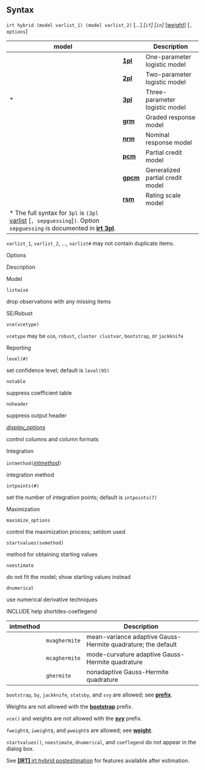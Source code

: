 ## Syntax

`irt hybrid (model varlist_1) (model varlist_2)` \[...\]
_\[`if`\] \[`in`\]_
\[[<var class="command">weight</var><strong></strong>](irt%20hybrid##weight)\]
\[`, options`\]

| model                                                                                                                                                                                                                                                                              |                                                                                             | Description                      |
|------------------------------------------------------------------------------------------------------------------------------------------------------------------------------------------------------------------------------------------------------------------------------------|---------------------------------------------------------------------------------------------|----------------------------------|
|                                                                                                                                                                                                                                                                                    | [<strong>1pl</strong>](http://www.stata.com/help.cgi?irt%201pl)  | One-parameter logistic model     |
|                                                                                                                                                                                                                                                                                    | [<strong>2pl</strong>](http://www.stata.com/help.cgi?irt%202pl)  | Two-parameter logistic model     |
| \*                                                                                                                                                                                                                                                                                 | [<strong>3pl</strong>](http://www.stata.com/help.cgi?irt%203pl)  | Three-parameter logistic model   |
|                                                                                                                                                                                                                                                                                    | [<strong>grm</strong>](http://www.stata.com/help.cgi?irt%20grm)  | Graded response model            |
|                                                                                                                                                                                                                                                                                    | [<strong>nrm</strong>](http://www.stata.com/help.cgi?irt%20nrm)  | Nominal response model           |
|                                                                                                                                                                                                                                                                                    | [<strong>pcm</strong>](http://www.stata.com/help.cgi?irt%20pcm)  | Partial credit model             |
|                                                                                                                                                                                                                                                                                    | [<strong>gpcm</strong>](http://www.stata.com/help.cgi?irt%20pcm) | Generalized partial credit model |
|                                                                                                                                                                                                                                                                                    | [<strong>rsm</strong>](http://www.stata.com/help.cgi?irt%20rsm)  | Rating scale model               |
| \* The full syntax for `3pl` is `(3pl` [varlist](http://www.stata.com/help.cgi?varlist) \[`, sepguessing`\]`)`. Option `sepguessing` is documented in [<strong>irt 3pl</strong>](http://www.stata.com/help.cgi?irt%203pl). |                                                                                             |                                  |

`varlist_1`, `varlist_2`, ..., `varlist#` may not contain duplicate
items.

Options

Description

Model

`listwise`

drop observations with any missing items

SE/Robust

`vce(vcetype)`

`vcetype` may be `oim`, `robust`, `cluster clustvar`, `bootstrap`, or
`jackknife`

Reporting

`level(#)`

set confidence level; default is `level(95)`

`notable`

suppress coefficient table

`noheader`

suppress output header

[<var class="command">display_options</var><strong></strong>](#display_options)

control columns and column formats

Integration

`intmethod(`[<var class="command">intmethod</var><strong></strong>](#intmethod)`)`

integration method

`intpoints(#)`

set the number of integration points; default is `intpoints(7)`

Maximization

`maximize_options`

control the maximization process; seldom used

`startvalues(svmethod)`

method for obtaining starting values

`noestimate`

do not fit the model; show starting values instead

`dnumerical`

use numerical derivative techniques

INCLUDE help shortdes-coeflegend

| intmethod |               | Description                                                  |
|-----------|---------------|--------------------------------------------------------------|
|           | `mvaghermite` | mean-variance adaptive Gauss-Hermite quadrature; the default |
|           | `mcaghermite` | mode-curvature adaptive Gauss-Hermite quadrature             |
|           | `ghermite`    | nonadaptive Gauss-Hermite quadrature                         |

`bootstrap`, `by`, `jackknife`, `statsby`, and `svy` are allowed; see
[<strong>prefix</strong>](http://www.stata.com/help.cgi?prefix).

Weights are not allowed with the
[<strong>bootstrap</strong>](http://www.stata.com/help.cgi?bootstrap)
prefix.

`vce()` and weights are not allowed with the
[<strong>svy</strong>](http://www.stata.com/help.cgi?svy)
prefix.

`fweight`s, `iweight`s, and `pweight`s are allowed; see
[<strong>weight</strong>](http://www.stata.com/help.cgi?weight).

`startvalues()`, `noestimate`, `dnumerical`, and `coeflegend` do not
appear in the dialog box.

See
[<strong>[IRT]</strong> irt hybrid postestimation](http://www.stata.com/help.cgi?irt_hybrid_postestimation)
for features available after estimation.
